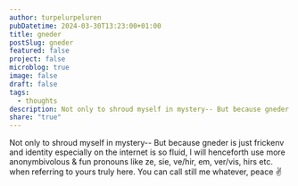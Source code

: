 ```yaml
---
author: turpelurpeluren
pubDatetime: 2024-03-30T13:23:00+01:00
title: gneder
postSlug: gneder
featured: false
project: false
microblog: true
image: false
draft: false
tags:
  - thoughts
description: Not only to shroud myself in mystery-- But because gneder is just frickenv and identity especially on the internet is so fluid, I will henceforth use more anonymbivolous & fun pronouns like ze, sie, ve/hir, em, ver/vis, hirs etc. when referring to yours truly. You can call still me whatevery. peace ✌️
share: "true"
---
```



Not only to shroud myself in mystery-- But because gneder is just frickenv and identity especially on the internet is so fluid, I will henceforth use more anonymbivolous & fun pronouns like ze, sie, ve/hir, em, ver/vis, hirs etc. when referring to yours truly here. You can call still me whatever, peace ✌️